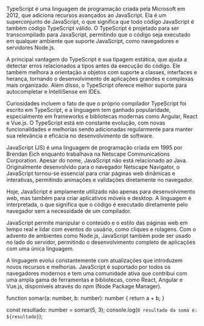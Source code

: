 TypeScript é uma linguagem de programação criada pela Microsoft em 2012, que adiciona recursos avançados ao JavaScript. Ela é um superconjunto de JavaScript, o que significa que todo código JavaScript é também código TypeScript válido. O TypeScript é projetado para ser transcompilado para JavaScript, permitindo que o código seja executado em qualquer ambiente que suporte JavaScript, como navegadores e servidores Node.js.

A principal vantagem do TypeScript é sua tipagem estática, que ajuda a detectar erros relacionados a tipos antes da execução do código. Ele também melhora a orientação a objetos com suporte a classes, interfaces e herança, tornando o desenvolvimento de aplicações grandes e complexas mais organizado. Além disso, o TypeScript oferece melhor suporte para autocompletar e IntelliSense em IDEs.

Curiosidades incluem o fato de que o próprio compilador TypeScript foi escrito em TypeScript, e a linguagem tem ganhado popularidade, especialmente em frameworks e bibliotecas modernas como Angular, React e Vue.js. O TypeScript está em constante evolução, com novas funcionalidades e melhorias sendo adicionadas regularmente para manter sua relevância e eficácia no desenvolvimento de software.

JavaScript (JS) é uma linguagem de programação criada em 1995 por Brendan Eich enquanto trabalhava na Netscape Communications Corporation. Apesar do nome, JavaScript não está relacionado ao Java. Originalmente desenvolvido para o navegador Netscape Navigator, o JavaScript tornou-se essencial para criar páginas web dinâmicas e interativas, permitindo animações e validações diretamente no navegador.

Hoje, JavaScript é amplamente utilizado não apenas para desenvolvimento web, mas também para criar aplicativos móveis e desktop. A linguagem é interpretada, o que significa que o código é executado diretamente pelo navegador sem a necessidade de um compilador.

JavaScript permite manipular o conteúdo e o estilo das páginas web em tempo real e lidar com eventos do usuário, como cliques e rolagens. Com o advento de ambientes como Node.js, JavaScript também pode ser usado no lado do servidor, permitindo o desenvolvimento completo de aplicações com uma única linguagem.

A linguagem evolui constantemente com atualizações que introduzem novos recursos e melhorias. JavaScript é suportado por todos os navegadores modernos e tem uma comunidade ativa que contribui com uma ampla gama de ferramentas e bibliotecas, como React, Angular e Vue.js, disponíveis através do npm (Node Package Manager).


function somar(a: number, b: number): number {
    return a + b;
}


const resultado: number = somar(5, 3);
console.log(`O resultado da soma é: ${resultado}`);
